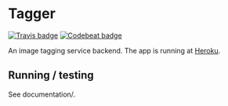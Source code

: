 # Tagger

[![Travis badge](https://travis-ci.org/jgke/tagger.svg?branch=master)](https://travis-ci.org/jgke/tagger)
[![Codebeat badge](https://codebeat.co/badges/37b5241f-87f1-4d42-9b39-05fb3abfc61f)](https://codebeat.co/projects/github-com-jgke-tagger)

An image tagging service backend. The app is running at [Heroku](http://tagger.jgke.fi).

## Running / testing
See documentation/.
